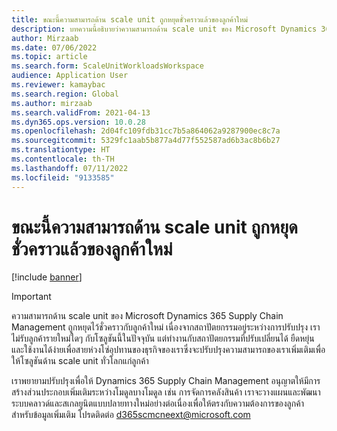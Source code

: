 ```yaml
---
title: ขณะนี้ความสามารถด้าน scale unit ถูกหยุดชั่วคราวแล้วของลูกค้าใหม่
description: บทความนี้อธิบายว่าความสามารถด้าน scale unit ของ Microsoft Dynamics 365 Supply Chain Management ถูกหยุดไว้ชั่วคราวกับลูกค้าใหม่ เนื่องจากสถาปัตยกรรมอยู่ระหว่างการปรับปรุง
author: Mirzaab
ms.date: 07/06/2022
ms.topic: article
ms.search.form: ScaleUnitWorkloadsWorkspace
audience: Application User
ms.reviewer: kamaybac
ms.search.region: Global
ms.author: mirzaab
ms.search.validFrom: 2021-04-13
ms.dyn365.ops.version: 10.0.28
ms.openlocfilehash: 2d04fc109fdb31cc7b5a864062a9287900ec8c7a
ms.sourcegitcommit: 5329fc1aab5b877a4d77f552587ad6b3ac8b6b27
ms.translationtype: HT
ms.contentlocale: th-TH
ms.lasthandoff: 07/11/2022
ms.locfileid: "9133585"
---
```

# <a name="scale-unit-capability-is-currently-paused-for-new-customers"></a>ขณะนี้ความสามารถด้าน scale unit ถูกหยุดชั่วคราวแล้วของลูกค้าใหม่

[!include [banner](../includes/banner.md)]

> [!IMPORTANT]
> ความสามารถด้าน scale unit ของ Microsoft Dynamics 365 Supply Chain Management ถูกหยุดไว้ชั่วคราวกับลูกค้าใหม่ เนื่องจากสถาปัตยกรรมอยู่ระหว่างการปรับปรุง เราไม่รับลูกค้ารายใหม่ใดๆ กับโซลูชันนี้ในปัจจุบัน แต่ทำงานกับสถาปัตยกรรมที่ปรับเปลี่ยนได้ ยืดหยุ่น และใช้งานได้ง่ายเพื่อสายห่วงโซ่อุปทานของธุรกิจของเราซึ่งจะปรับปรุงความสามารถของเราเพิ่มเติมเพื่อให้โซลูชันด้าน scale unit ทั่วโลกแก่ลูกค้า
>
> เราพยายามปรับปรุงเพื่อให้ Dynamics 365 Supply Chain Management อนุญาตให้มีการสร้างส่วนประกอบเพิ่มเติมระหว่างโมดูลบางโมดูล เช่น การจัดการคลังสินค้า เราจะวางแผนและพัฒนาระบบคลาวด์และสเกลยูนิตแบบปลายทางใหม่อย่างต่อเนื่องเพื่อให้ตรงกับความต้องการของลูกค้า สำหรับข้อมูลเพิ่มเติม โปรดติดต่อ [d365scmcneext@microsoft.com](mailto:d365scmcneext@microsoft.com)